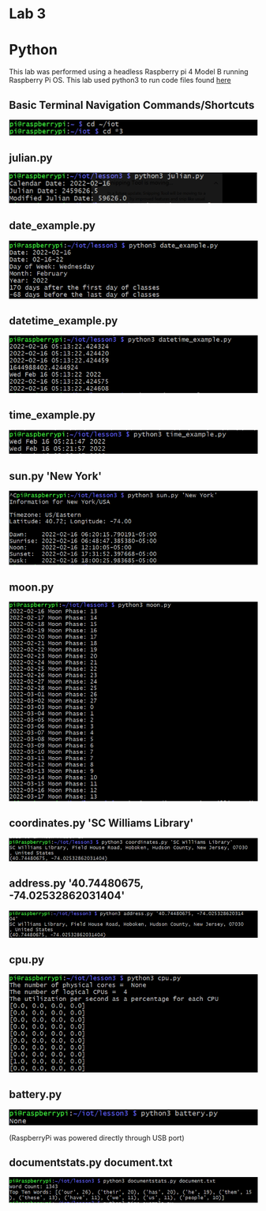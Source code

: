 # Lab 3
# Python

This lab was performed using a headless Raspberry pi 4 Model B running Raspberry Pi OS. This lab used python3 to run code files found [here](https://github.com/kevinwlu/iot/tree/master/lesson3)

## Basic Terminal Navigation Commands/Shortcuts
![](images/1.PNG)

## julian.py
![](images/2.PNG)

## date_example.py
![](images/3.PNG)

## datetime_example.py
![](images/4.PNG)

## time_example.py
![](images/5.PNG)

## sun.py 'New York'
![](images/6.PNG)

## moon.py
![](images/7.PNG)

## coordinates.py 'SC Williams Library'
![](images/8.PNG)

## address.py '40.74480675, -74.02532862031404'
![](images/9.PNG)

## cpu.py
![](images/10.PNG)

## battery.py
![](images/11.PNG)

(RaspberryPi was powered directly through USB port)

## documentstats.py document.txt
![](images/12.PNG)
